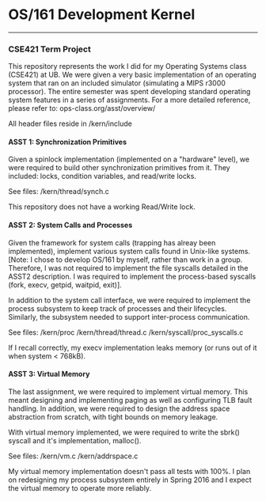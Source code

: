 # OS/161 Development Kernel #
-----------------------------

### CSE421 Term Project ###

This repository represents the work I did for my Operating Systems class (CSE421) at UB.
We were given a very basic implementation of an operating system that ran on an included
simulator (simulating a MIPS r3000 processor). The entire semester was spent developing
standard operating system features in a series of assignments. For a more detailed
reference, please refer to: ops-class.org/asst/overview/

All header files reside in /kern/include

#### ASST 1: Synchronization Primitives ####

Given a spinlock implementation (implemented on a "hardware" level), we were required
to build other synchronization primitives from it. They included: locks, condition
variables, and read/write locks.

See files:
	/kern/thread/synch.c

This repository does not have a working Read/Write lock.

#### ASST 2: System Calls and Processes ####

Given the framework for system calls (trapping has alreay been implemented), implement
various system calls found in Unix-like systems. [Note: I chose to develop OS/161 by
myself, rather than work in a group. Therefore, I was not required to implement the
file syscalls detailed in the ASST2 description. I was required to implement the
process-based syscalls (fork, execv, getpid, waitpid, exit)].

In addition to the system call interface, we were required to implement the process
subsystem to keep track of processes and their lifecycles. Similarly, the subsystem
needed to support inter-process communication.


See files:
	/kern/proc
	/kern/thread/thread.c
	/kern/syscall/proc_syscalls.c	

If I recall correctly, my execv implementation leaks memory (or runs out of it when system < 768kB).

#### ASST 3: Virtual Memory ####

The last assignment, we were required to implement virtual memory. This meant designing
and implementing paging as well as configuring TLB fault handling. In addition, we
were required to design the address space abstraction from scratch, with tight bounds
on memory leakage.

With virtual memory implemented, we were required to write the sbrk() syscall and
it's implementation, malloc().

See files:
	/kern/vm.c
	/kern/addrspace.c

My virtual memory implementation doesn't pass all tests with 100%. I plan on redesigning
my process subsystem entirely in Spring 2016 and I expect the virtual memory to operate
more reliably.
